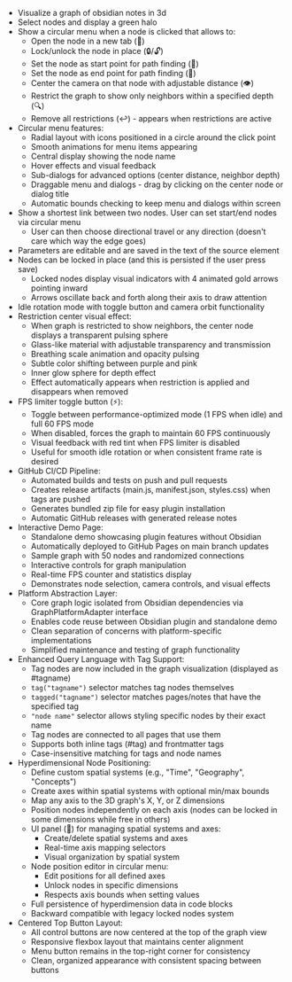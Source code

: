 - Visualize a graph of obsidian notes in 3d
- Select nodes and display a green halo
- Show a circular menu when a node is clicked that allows to:
  - Open the node in a new tab (📄)
  - Lock/unlock the node in place (🔒/🔓)
  - Set the node as start point for path finding (🎯)
  - Set the node as end point for path finding (🏁)
  - Center the camera on that node with adjustable distance (👁️)
  - Restrict the graph to show only neighbors within a specified depth (🔍)
  - Remove all restrictions (↩️) - appears when restrictions are active
- Circular menu features:
  - Radial layout with icons positioned in a circle around the click point
  - Smooth animations for menu items appearing
  - Central display showing the node name
  - Hover effects and visual feedback
  - Sub-dialogs for advanced options (center distance, neighbor depth)
  - Draggable menu and dialogs - drag by clicking on the center node or dialog title
  - Automatic bounds checking to keep menu and dialogs within screen
- Show a shortest link between two nodes. User can set start/end nodes via circular menu
  - User can then choose directional travel or any direction (doesn't care which way the edge goes)
- Parameters are editable and are saved in the text of the source element
- Nodes can be locked in place (and this is persisted if the user press save)
  - Locked nodes display visual indicators with 4 animated gold arrows pointing inward
  - Arrows oscillate back and forth along their axis to draw attention
- Idle rotation mode with toggle button and camera orbit functionality
- Restriction center visual effect:
  - When graph is restricted to show neighbors, the center node displays a transparent pulsing sphere
  - Glass-like material with adjustable transparency and transmission
  - Breathing scale animation and opacity pulsing
  - Subtle color shifting between purple and pink
  - Inner glow sphere for depth effect
  - Effect automatically appears when restriction is applied and disappears when removed
- FPS limiter toggle button (⚡):
  - Toggle between performance-optimized mode (1 FPS when idle) and full 60 FPS mode
  - When disabled, forces the graph to maintain 60 FPS continuously
  - Visual feedback with red tint when FPS limiter is disabled
  - Useful for smooth idle rotation or when consistent frame rate is desired
- GitHub CI/CD Pipeline:
  - Automated builds and tests on push and pull requests
  - Creates release artifacts (main.js, manifest.json, styles.css) when tags are pushed
  - Generates bundled zip file for easy plugin installation
  - Automatic GitHub releases with generated release notes
- Interactive Demo Page:
  - Standalone demo showcasing plugin features without Obsidian
  - Automatically deployed to GitHub Pages on main branch updates
  - Sample graph with 50 nodes and randomized connections
  - Interactive controls for graph manipulation
  - Real-time FPS counter and statistics display
  - Demonstrates node selection, camera controls, and visual effects
- Platform Abstraction Layer:
  - Core graph logic isolated from Obsidian dependencies via GraphPlatformAdapter interface
  - Enables code reuse between Obsidian plugin and standalone demo
  - Clean separation of concerns with platform-specific implementations
  - Simplified maintenance and testing of graph functionality
- Enhanced Query Language with Tag Support:
  - Tag nodes are now included in the graph visualization (displayed as #tagname)
  - `tag("tagname")` selector matches tag nodes themselves
  - `tagged("tagname")` selector matches pages/notes that have the specified tag
  - `"node name"` selector allows styling specific nodes by their exact name
  - Tag nodes are connected to all pages that use them
  - Supports both inline tags (#tag) and frontmatter tags
  - Case-insensitive matching for tags and node names
- Hyperdimensional Node Positioning:
  - Define custom spatial systems (e.g., "Time", "Geography", "Concepts")
  - Create axes within spatial systems with optional min/max bounds
  - Map any axis to the 3D graph's X, Y, or Z dimensions
  - Position nodes independently on each axis (nodes can be locked in some dimensions while free in others)
  - UI panel (📐) for managing spatial systems and axes:
    - Create/delete spatial systems and axes
    - Real-time axis mapping selectors
    - Visual organization by spatial system
  - Node position editor in circular menu:
    - Edit positions for all defined axes
    - Unlock nodes in specific dimensions
    - Respects axis bounds when setting values
  - Full persistence of hyperdimension data in code blocks
  - Backward compatible with legacy locked nodes system
- Centered Top Button Layout:
  - All control buttons are now centered at the top of the graph view
  - Responsive flexbox layout that maintains center alignment
  - Menu button remains in the top-right corner for consistency
  - Clean, organized appearance with consistent spacing between buttons
